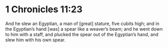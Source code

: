 # 1 Chronicles 11:23

And he slew an Egyptian, a man of [great] stature, five cubits high; and in the Egyptian’s hand [was] a spear like a weaver’s beam; and he went down to him with a staff, and plucked the spear out of the Egyptian’s hand, and slew him with his own spear.